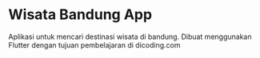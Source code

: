 # Wisata Bandung App

Aplikasi untuk mencari destinasi wisata di bandung. Dibuat menggunakan Flutter dengan tujuan pembelajaran di dicoding.com
